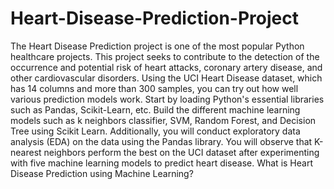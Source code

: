 # Heart-Disease-Prediction-Project
The Heart Disease Prediction project is one of the most popular Python healthcare projects. This project seeks to contribute to the detection of the occurrence and potential risk of heart attacks, coronary artery disease, and other cardiovascular disorders.
Using the UCI Heart Disease dataset, which has 14 columns and more than 300 samples, you can try out how well various prediction models work. Start by loading Python's essential libraries such as Pandas, Scikit-Learn, etc. Build the different machine learning models such as k neighbors classifier, SVM, Random Forest, and Decision Tree using Scikit Learn. Additionally, you will conduct exploratory data analysis (EDA) on the data using the Pandas library. You will observe that K-nearest neighbors perform the best on the UCI dataset after experimenting with five machine learning models to predict heart disease. 
What is Heart Disease Prediction using Machine Learning?
